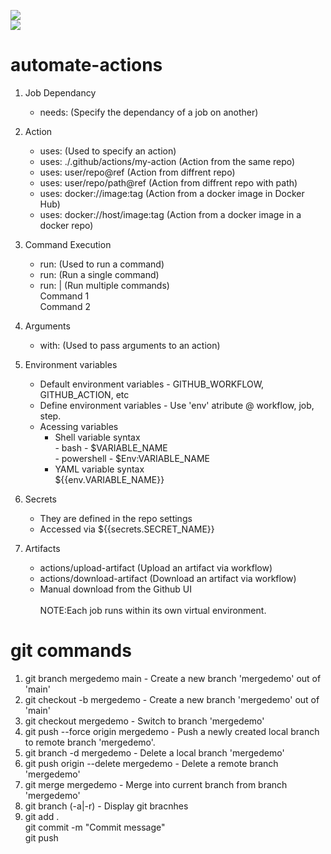 ![](<https://github.com/samidakhani/automate-actions/actions/workflows/04-course2(buildandexecute).yml/badge.svg>) <br />
![](<https://github.com/samidakhani/automate-actions/actions/workflows/06-course3(linting).yml/badge.svg>)

# automate-actions

1. Job Dependancy

   - needs: (Specify the dependancy of a job on another)

2. Action

   - uses: (Used to specify an action)
   - uses: ./.github/actions/my-action (Action from the same repo)
   - uses: user/repo@ref (Action from diffrent repo)
   - uses: user/repo/path@ref (Action from diffrent repo with path)
   - uses: docker://image:tag (Action from a docker image in Docker Hub)
   - uses: docker://host/image:tag (Action from a docker image in a docker repo)

3. Command Execution

   - run: (Used to run a command)
   - run: (Run a single command)
   - run: | (Run multiple commands) <br/>
     Command 1 <br/>
     Command 2

4. Arguments

   - with: (Used to pass arguments to an action)

5. Environment variables <br />

   - Default environment variables - GITHUB_WORKFLOW, GITHUB_ACTION, etc
   - Define environment variables - Use 'env' atribute @ workflow, job, step.
   - Acessing variables
     - Shell variable syntax <br/> - bash - $VARIABLE_NAME <br /> - powershell - $Env:VARIABLE_NAME <br />
     - YAML variable syntax <br />
       ${{env.VARIABLE_NAME}}

6. Secrets

   - They are defined in the repo settings
   - Accessed via ${{secrets.SECRET_NAME}}

7. Artifacts

   - actions/upload-artifact (Upload an artifact via workflow)
   - actions/download-artifact (Download an artifact via workflow)
   - Manual download from the Github UI<br /><br />
     NOTE:Each job runs within its own virtual environment.

# git commands

1. git branch mergedemo main - Create a new branch 'mergedemo' out of 'main'
2. git checkout -b mergedemo - Create a new branch 'mergedemo' out of 'main'
3. git checkout mergedemo - Switch to branch 'mergedemo'
4. git push --force origin mergedemo - Push a newly created local branch to remote branch 'mergedemo'.
5. git branch -d mergedemo - Delete a local branch 'mergedemo'
6. git push origin --delete mergedemo - Delete a remote branch 'mergedemo'
7. git merge mergedemo - Merge into current branch from branch 'mergedemo'
8. git branch (-a|-r) - Display git bracnhes
9. git add . <br />
   git commit -m "Commit message" <br />
   git push

